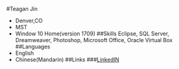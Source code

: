 #Teagan Jin
* Denver,CO
* MST
* Window 10 Home(version 1709)
##Skills
Eclipse, SQL Server, Dreamweaver, Photoshop, Microsoft Office, Oracle Virtual Box
##Languages
* English
* Chinese(Mandarin)
##Links
###[LinkedIN](https://www.linkedin.com/in/teagan-jin/) 
